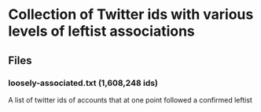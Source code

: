 # Collection of Twitter ids with various levels of leftist associations

## Files

### loosely-associated.txt (1,608,248 ids)
A list of twitter ids of accounts that at one point followed a confirmed leftist
